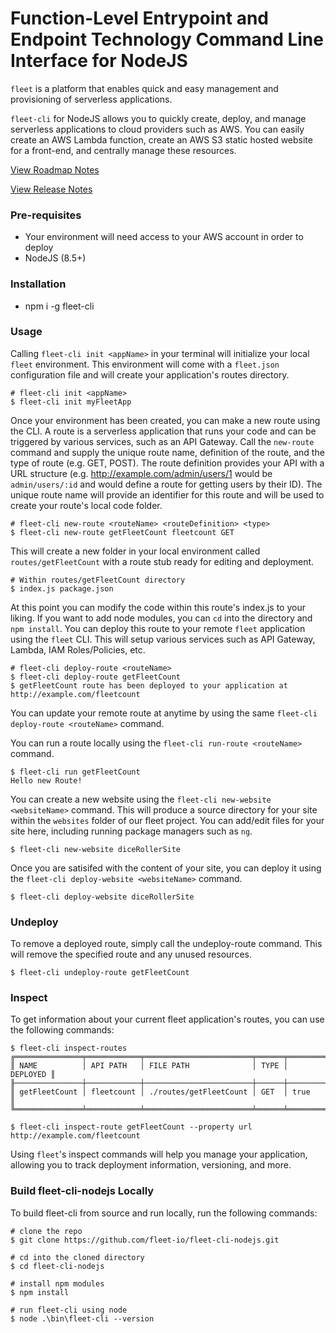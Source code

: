 # Function-Level Entrypoint and Endpoint Technology Command Line Interface for NodeJS
`fleet` is a platform that enables quick and easy management and provisioning of serverless applications.

`fleet-cli` for NodeJS allows you to quickly create, deploy, and manage serverless applications to cloud providers such as AWS. You can easily create an AWS Lambda function, create an AWS S3 static hosted website for a front-end, and centrally manage these resources.

[View Roadmap Notes](Roadmap.md)

[View Release Notes](Releases.md)

### Pre-requisites
- Your environment will need access to your AWS account in order to deploy
- NodeJS (8.5+)

### Installation
- npm i -g fleet-cli

### Usage
Calling `fleet-cli init <appName>` in your terminal will initialize your local `fleet` environment. This environment will come with a `fleet.json` configuration file and will create your application's routes directory.
```
# fleet-cli init <appName>
$ fleet-cli init myFleetApp
```
Once your environment has been created, you can make a new route using the CLI. A route is a serverless application that runs your code and can be triggered by various services, such as an API Gateway. Call the `new-route` command and supply the unique route name, definition of the route, and the type of route (e.g. GET, POST). The route definition provides your API with a URL structure (e.g. http://example.com/admin/users/1 would be `admin/users/:id` and would define a route for getting users by their ID). The unique route name will provide an identifier for this route and will be used to create your route's local code folder.
```
# fleet-cli new-route <routeName> <routeDefinition> <type>
$ fleet-cli new-route getFleetCount fleetcount GET
```
This will create a new folder in your local environment called `routes/getFleetCount` with a route stub ready for editing and deployment.
```
# Within routes/getFleetCount directory
$ index.js package.json
```
At this point you can modify the code within this route's index.js to your liking. If you want to add node modules, you can `cd` into the directory and `npm install`.
You can deploy this route to your remote `fleet` application using the `fleet` CLI. This will setup various services such as API Gateway, Lambda, IAM Roles/Policies, etc.
```
# fleet-cli deploy-route <routeName>
$ fleet-cli deploy-route getFleetCount
$ getFleetCount route has been deployed to your application at http://example.com/fleetcount
```
You can update your remote route at anytime by using the same `fleet-cli deploy-route <routeName>` command.

You can run a route locally using the `fleet-cli run-route <routeName>` command.
```
$ fleet-cli run getFleetCount
Hello new Route!
```

You can create a new website using the `fleet-cli new-website <websiteName>` command. This will produce a source directory for your site within the `websites` folder of our fleet project. You can add/edit files for your site here, including running package managers such as `ng`.
```
$ fleet-cli new-website diceRollerSite
```

Once you are satisifed with the content of your site, you can deploy it using the `fleet-cli deploy-website <websiteName>` command.
```
$ fleet-cli deploy-website diceRollerSite
```

### Undeploy
To remove a deployed route, simply call the undeploy-route command. This will remove the specified route and any unused resources.
```
$ fleet-cli undeploy-route getFleetCount
```

### Inspect
To get information about your current fleet application's routes, you can use the following commands:
```
$ fleet-cli inspect-routes
╔═══════════════╤════════════╤════════════════════════╤══════╤══════════╗
║ NAME          │ API PATH   │ FILE PATH              │ TYPE │ DEPLOYED ║
╟───────────────┼────────────┼────────────────────────┼──────┼──────────╢
║ getFleetCount │ fleetcount │ ./routes/getFleetCount │ GET  │ true     ║
╚═══════════════╧════════════╧════════════════════════╧══════╧══════════╝
```
```
$ fleet-cli inspect-route getFleetCount --property url
http://example.com/fleetcount
```
Using `fleet`'s inspect commands will help you manage your application, allowing you to track deployment information, versioning, and more.

### Build fleet-cli-nodejs Locally
To build fleet-cli from source and run locally, run the following commands:
```
# clone the repo
$ git clone https://github.com/fleet-io/fleet-cli-nodejs.git

# cd into the cloned directory
$ cd fleet-cli-nodejs

# install npm modules
$ npm install

# run fleet-cli using node
$ node .\bin\fleet-cli --version
```